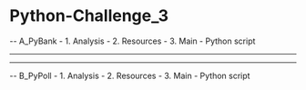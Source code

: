 # Python-Challenge_3
-- A_PyBank
      - 1. Analysis
      - 2. Resources
      - 3. Main - Python script

--------------------------------------------------------
--------------------------------------------------------
-- B_PyPoll
      - 1. Analysis
      - 2. Resources
      - 3. Main - Python script
